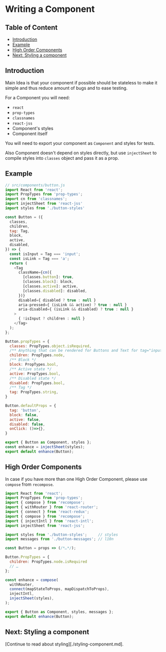 # Writing a Component

## Table of Content

* [Introduction](#introduction)
* [Example](#example)
* [High Order Components](#high-order-components)
* [Next: Styling a component](#next-styling-a-component)

## Introduction

Main Idea is that your component if possible should be stateless to make it simple and thus reduce amount of bugs and to ease testing.

For a Component you will need:
* `react`
* `prop-types`
* `classnames`
* `react-jss`
* Component's styles
* Component itself

You will need to export your component as `Component` and styles for tests.

Also Component doesn't depend on styles directly, but use `injectSheet` to compile styles into `classes` object and pass it as a prop.

## Example

```js
// src/components/button.js
import React from 'react';
import PropTypes from 'prop-types';
import cn from 'classnames';
import injectSheet from 'react-jss'
import styles from './button-styles'

const Button = ({
  classes,
  children,
  tag: Tag,
  block,
  active,
  disabled,
}) => {
  const isInput = Tag === 'input';
  const isLink = Tag === 'a';
  return (
    <Tag
      className={cn({
        [classes.button]: true,
        [classes.block]: block,
        [classes.active]: active,
        [classes.disabled]: disabled,
      })}
      disabled={ disabled ? true : null }
      aria-pressed={ (isLink && active) ? true : null }
      aria-disabled={ (isLink && disabled) ? true : null }
    >
      { !isInput ? children : null }
    </Tag>
  );
};

Button.propTypes = {
  classes: PropTypes.object.isRequired,
  /** Anything that can be rendered for Buttons and Text for tag="inputs" placed in `value` attribute */
  children: PropTypes.node,
  /** Block */
  block: PropTypes.bool,
  /** Active state */
  active: PropTypes.bool,
  /** Disabled state */
  disabled: PropTypes.bool,
  /** Tag */
  tag: PropTypes.string,
}

Button.defaultProps = {
  tag: 'button',
  block: false,
  active: false,
  disabled: false,
  onClick: ()=>{},
}

export { Button as Component, styles };
const enhance = injectSheet(styles);
export default enhance(Button);
```

## High Order Components

In case if you have more than one High Order Component, please use `compose` from `recompose`.

```js
import React from 'react';
import PropTypes from 'prop-types';
import { compose } from 'recompose';
import { withRouter } from 'react-router';
import { connect } from 'react-redux';
import { compose } from 'recompose';
import { injectIntl } from 'react-intl';
import injectSheet from 'react-jss';

import styles from './button-styles';     // styles
import messages from './button-messages'; // l10n

const Button = props => (/*…*/);

Button.PropTypes = {
  children: PropTypes.node.isRequired
  // …
};

const enhance = compose(
  withRouter,
  connect(mapStateToProps, mapDispatchToProps),
  injectIntl,
  injectSheet(styles),
);

export { Button as Component, styles, messages };
export default enhance(Button);
```

## Next: Styling a component

[Continue to read about styling][./styling-component.md].
